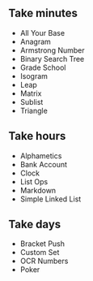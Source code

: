## Take minutes

- All Your Base
- Anagram
- Armstrong Number
- Binary Search Tree
- Grade School
- Isogram
- Leap
- Matrix
- Sublist
- Triangle

## Take hours

- Alphametics
- Bank Account
- Clock
- List Ops
- Markdown
- Simple Linked List

## Take days

- Bracket Push
- Custom Set
- OCR Numbers
- Poker
